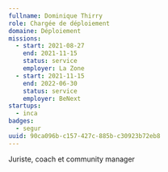 ```yaml
---
fullname: Dominique Thirry
role: Chargée de déploiement
domaine: Déploiement
missions:
  - start: 2021-08-27
    end: 2021-11-15
    status: service
    employer: La Zone
  - start: 2021-11-15
    end: 2022-06-30
    status: service
    employer: BeNext
startups:
  - inca
badges:
  - segur
uuid: 90ca096b-c157-427c-885b-c30923b72eb8
---
```

Juriste, coach et community manager